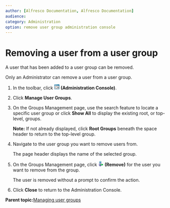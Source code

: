 ```yaml
---
author: [Alfresco Documentation, Alfresco Documentation]
audience: 
category: Administration
option: remove user group administration console
---
```


# Removing a user from a user group

A user that has been added to a user group can be removed.

Only an Administrator can remove a user from a user group.

1.  In the toolbar, click ![Administration Console](../images/im-adminconsole.png) **\(Administration Console\)**.

2.  Click **Manage User Groups**.

3.  On the Groups Management page, use the search feature to locate a specific user group or click **Show All** to display the existing root, or top-level, groups.

    **Note:** If not already displayed, click **Root Groups** beneath the space header to return to the top-level group.

4.  Navigate to the user group you want to remove users from.

    The page header displays the name of the selected group.

5.  On the Groups Management page, click ![Remove](../images/im-user-remove.png) **\(Remove\)** for the user you want to remove from the group.

    The user is removed without a prompt to confirm the action.

6.  Click **Close** to return to the Administration Console.


**Parent topic:**[Managing user groups](../concepts/cuh-usergroups-manage.md)

